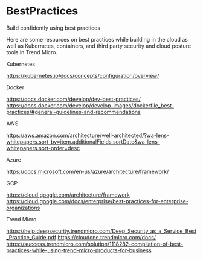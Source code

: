 # BestPractices
Build confidently using best practices

Here are some resources on best practices while building in the cloud as well as Kubernetes, containers, and third party security and cloud posture tools in Trend Micro.

Kubernetes

https://kubernetes.io/docs/concepts/configuration/overview/

Docker

https://docs.docker.com/develop/dev-best-practices/
https://docs.docker.com/develop/develop-images/dockerfile_best-practices/#general-guidelines-and-recommendations

AWS

https://aws.amazon.com/architecture/well-architected/?wa-lens-whitepapers.sort-by=item.additionalFields.sortDate&wa-lens-whitepapers.sort-order=desc

Azure

https://docs.microsoft.com/en-us/azure/architecture/framework/

GCP

https://cloud.google.com/architecture/framework
https://cloud.google.com/docs/enterprise/best-practices-for-enterprise-organizations

Trend Micro

https://help.deepsecurity.trendmicro.com/Deep_Security_as_a_Service_Best_Practice_Guide.pdf
https://cloudone.trendmicro.com/docs/
https://success.trendmicro.com/solution/1118282-compilation-of-best-practices-while-using-trend-micro-products-for-business
